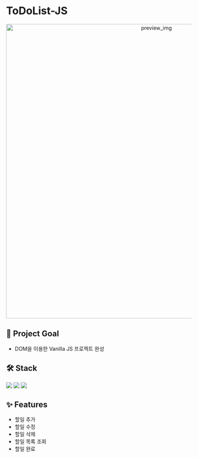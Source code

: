 # ToDoList-JS

<div align="center">
  <img width="800" alt="preview_img" src="https://github.com/wSeungMi/ToDoList-JS/assets/104605709/ee5295d2-5e11-4d94-9854-d52cf541f061">
</div>

## 🎯 Project Goal

- DOM을 이용한 Vanilla JS 프로젝트 완성

## 🛠️ Stack

<img src="https://img.shields.io/badge/HTML-E34F26?style=for-the-badge&logo=html5&logoColor=white"> <img src="https://img.shields.io/badge/CSS-1572B6?style=for-the-badge&logo=CSS3&logoColor=white"> <img src="https://img.shields.io/badge/JavaScript-F7DF1E?style=for-the-badge&logo=JavaScript&logoColor=black">

## ✨ Features

- 할일 추가
- 할일 수정
- 할일 삭제
- 할일 목록 조회
- 할일 완료
